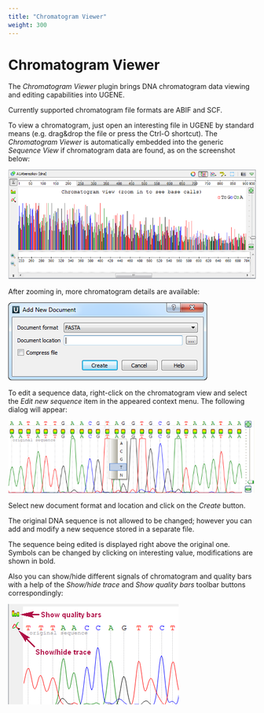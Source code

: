 ```yaml
---
title: "Chromatogram Viewer"
weight: 300
---
```



# Chromatogram Viewer

The _Chromatogram Viewer_ plugin brings DNA chromatogram data viewing and editing capabilities into UGENE.

Currently supported chromatogram file formats are ABIF and SCF.

To view a chromatogram, just open an interesting file in UGENE by standard means (e.g. drag&drop the file or press the Ctrl-O shortcut). The _Chromatogram Viewer_ is automatically embedded into the generic _Sequence View_ if chromatogram data are found, as on the screenshot below:


![](/images/65929556/65929557.png)

After zooming in, more chromatogram details are available:


![](/images/65929556/65929558.png)

To edit a sequence data, right-click on the chromatogram view and select the _Edit new sequence_ item in the appeared context menu. The following dialog will appear:


![](/images/65929556/65929559.png)

Select new document format and location and click on the _Create_ button.

The original DNA sequence is not allowed to be changed; however you can add and modify a new sequence stored in a separate file.

The sequence being edited is displayed right above the original one. Symbols can be changed by clicking on interesting value, modifications are shown in bold.

Also you can show/hide different signals of chromatogram and quality bars with a help of the _Show/hide trace_ and _Show quality bars_ toolbar buttons correspondingly:


![](/images/65929556/65929560.png)
